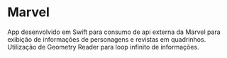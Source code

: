# Marvel
App desenvolvido em Swift para consumo de api externa da Marvel para exibição de informações de personagens e revistas em quadrinhos. Utilização de Geometry Reader para loop infinito de informações.
